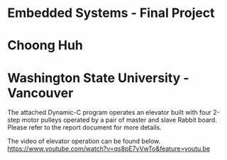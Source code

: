 # Embedded Systems - Final Project
# Choong Huh
# Washington State University - Vancouver

The attached Dynamic-C program operates an elevator built with four 2-step motor pulleys operated by a pair of master and slave Rabbit board. Please refer to the report document for more details.

The video of elevator operation can be found below.
https://www.youtube.com/watch?v=qs8pE7vVwTo&feature=youtu.be
